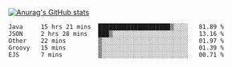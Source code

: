 [![Anurag's GitHub stats](https://github-readme-stats.vercel.app/api?username=sebasphere&count_private=true&theme=tokyonight)](https://github.com/anuraghazra/github-readme-stats)

<!--START_SECTION:waka-->
```text
Java     15 hrs 21 mins  ████████████████████▒░░░░   81.89 % 
JSON     2 hrs 28 mins   ███▒░░░░░░░░░░░░░░░░░░░░░   13.16 % 
Other    22 mins         ▒░░░░░░░░░░░░░░░░░░░░░░░░   01.97 % 
Groovy   15 mins         ▒░░░░░░░░░░░░░░░░░░░░░░░░   01.39 % 
EJS      7 mins          ▒░░░░░░░░░░░░░░░░░░░░░░░░   00.71 % 
```
<!--END_SECTION:waka-->
